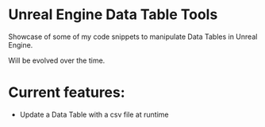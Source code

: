 # Unreal Engine Data Table Tools

Showcase of some of my code snippets to manipulate Data Tables in Unreal Engine.

Will be evolved over the time.

# Current features:
- Update a Data Table with a csv file at runtime